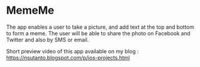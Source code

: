 # MemeMe

The app enables a user to take a picture, and add text at the top and bottom to form a meme. The user will be able to share the photo on Facebook and Twitter and also by SMS or email.

Short preview video of this app available on my blog : https://nsutanto.blogspot.com/p/ios-projects.html
